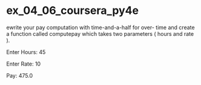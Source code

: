 # ex_04_06_coursera_py4e

ewrite your pay computation with time-and-a-half for
over-
time and create a function called
computepay
which takes two parameters
(
hours
and
rate
).

Enter Hours: 45 

Enter Rate: 10 

Pay: 475.0 
